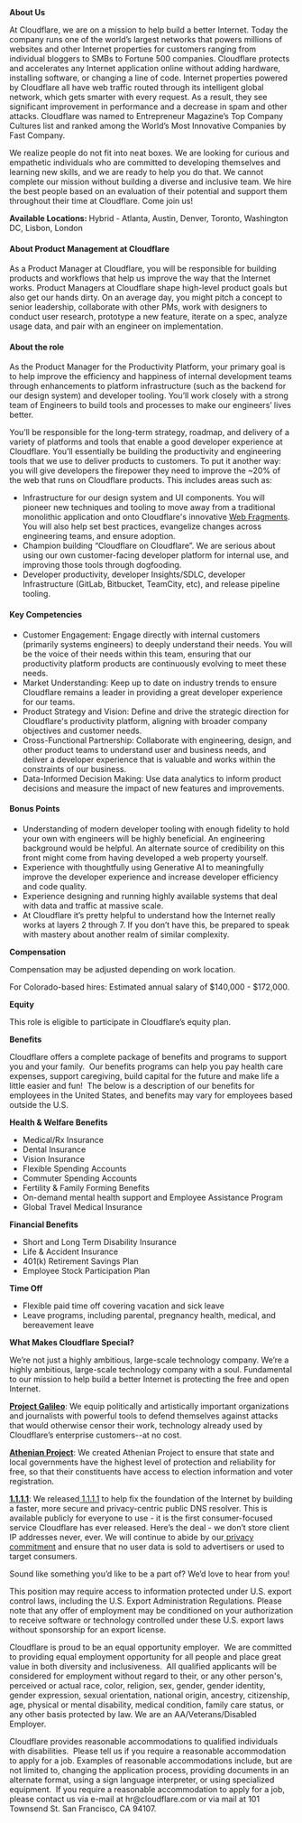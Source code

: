<div class="content-intro">
	<div><strong>About Us</strong></div>
	<div>
		<p>At Cloudflare, we are on a mission to help build a better Internet. Today the company runs one of the world’s largest networks that powers millions of websites and other Internet properties for customers ranging from individual bloggers to SMBs to Fortune 500 companies. Cloudflare protects and accelerates any Internet application online without adding hardware, installing software, or changing a line of code. Internet properties powered by Cloudflare all have web traffic routed through its intelligent global network, which gets smarter with every request. As a result, they see significant improvement in performance and a decrease in spam and other attacks. Cloudflare was named to Entrepreneur Magazine’s Top Company Cultures list and ranked among the World’s Most Innovative Companies by Fast Company.&nbsp;</p>
		<p><span style="font-weight: 400;">We realize people do not fit into neat boxes. We are looking for curious and empathetic individuals who are committed to developing themselves and learning new skills, and we are ready to help you do that. We cannot complete our mission without building a diverse and inclusive team. We hire the best people based on an evaluation of their potential and support them throughout their time at Cloudflare. Come join us!&nbsp;</span></p>
	</div>
</div>
<p><strong>Available Locations:&nbsp;</strong>Hybrid - Atlanta, Austin, Denver, Toronto, Washington DC, Lisbon, London</p>
<h4>About Product Management at Cloudflare</h4>
<p>As a Product Manager at Cloudflare, you will be responsible for building products and workflows that help us improve the way that the Internet works. Product Managers at Cloudflare shape high-level product goals but also get our hands dirty. On an average day, you might pitch a concept to senior leadership, collaborate with other PMs, work with designers to conduct user research, prototype a new feature, iterate on a spec, analyze usage data, and pair with an engineer on implementation.</p>
<h4>About the role</h4>
<p>As the Product Manager for the Productivity Platform, your primary goal is to help improve the efficiency and happiness of internal development teams through enhancements to platform infrastructure (such as the backend for our design system) and developer tooling. You’ll work closely with a strong team of Engineers to build tools and processes to make our engineers’ lives better.</p>
<p>You’ll be responsible for the long-term strategy, roadmap, and delivery of a variety of platforms and tools that enable a good developer experience at Cloudflare. You’ll essentially be building the productivity and engineering tools that we use to deliver products to customers. To put it another way: you will give developers the firepower they need to improve the ~20% of the web that runs on Cloudflare products. This includes areas such as:</p>
<ul>
	<li>Infrastructure for our design system and UI components. You will pioneer new techniques and tooling to move away from a traditional monolithic application and onto Cloudflare's innovative <a href="https://blog.cloudflare.com/fragment-piercing/">Web Fragments</a>. You will also help set best practices, evangelize changes across engineering teams, and ensure adoption.</li>
	<li>Champion building “Cloudflare on Cloudflare”. We are serious about using our own customer-facing developer platform for internal use, and improving those tools through dogfooding.</li>
	<li>Developer productivity, developer Insights/SDLC, developer Infrastructure (GitLab, Bitbucket, TeamCity, etc), and release pipeline tooling.</li>
</ul>
<h4>Key Competencies</h4>
<ul>
	<li>Customer Engagement: Engage directly with internal customers (primarily systems engineers) to deeply understand their needs. You will be the voice of their needs within this team, ensuring that our productivity platform products are continuously evolving to meet these needs.</li>
	<li>Market Understanding: Keep up to date on industry trends to ensure Cloudflare remains a leader in providing a great developer experience for our teams.</li>
	<li>Product Strategy and Vision: Define and drive the strategic direction for Cloudflare's productivity platform, aligning with broader company objectives and customer needs.</li>
	<li>Cross-Functional Partnership: Collaborate with engineering, design, and other product teams to understand user and business needs, and deliver a developer experience that is valuable and works within the constraints of our business.</li>
	<li>Data-Informed Decision Making: Use data analytics to inform product decisions and measure the impact of new features and improvements.</li>
</ul>
<h4>Bonus Points</h4>
<ul>
	<li>Understanding of modern developer tooling with enough fidelity to hold your own with engineers will be highly beneficial. An engineering background would be helpful. An alternate source of credibility on this front might come from having developed a web property yourself.</li>
	<li>Experience with thoughtfully using Generative AI to meaningfully improve the developer experience and increase developer efficiency and code quality.</li>
	<li>Experience designing and running highly available systems that deal with data and traffic at massive scale.&nbsp;</li>
	<li>At Cloudflare it’s pretty helpful to understand how the Internet really works at layers 2 through 7. If you don’t have this, be prepared to speak with mastery about another realm of similar complexity.&nbsp;</li>
</ul>
<p><strong>Compensation</strong></p>
<p>Compensation may be adjusted depending on work location.</p>
<p><span style="font-weight: 400;">For Colorado-based hires: Estimated annual salary of $140,000 - $172,000.</span></p>
<p><strong>Equity</strong></p>
<p>This role is eligible to participate in Cloudflare’s equity plan.</p>
<p><strong>Benefits</strong></p>
<p>Cloudflare offers a complete package of benefits and programs to support you and your family.&nbsp; Our benefits programs can help you pay health care expenses, support caregiving, build capital for the future and make life a little easier and fun!&nbsp; The below is a description of our benefits for employees in the United States, and benefits may vary for employees based outside the U.S.</p>
<p><strong>Health &amp; Welfare Benefits</strong></p>
<ul>
	<li>Medical/Rx Insurance</li>
	<li>Dental Insurance</li>
	<li>Vision Insurance</li>
	<li>Flexible Spending Accounts</li>
	<li>Commuter Spending Accounts</li>
	<li>Fertility &amp; Family Forming Benefits</li>
	<li>On-demand mental health support and Employee Assistance Program</li>
	<li>Global Travel Medical Insurance</li>
</ul>
<p><strong>Financial Benefits</strong></p>
<ul>
	<li>Short and Long Term Disability Insurance</li>
	<li>Life &amp; Accident Insurance</li>
	<li>401(k) Retirement Savings Plan</li>
	<li>Employee Stock Participation Plan</li>
</ul>
<p><strong>Time Off</strong></p>
<ul>
	<li>Flexible paid time off covering vacation and sick leave</li>
	<li>Leave programs, including parental, pregnancy health, medical, and bereavement leave</li>
</ul>
<div class="content-conclusion">
	<p><strong>What Makes Cloudflare Special?</strong></p>
	<p><span style="font-weight: 400;">We’re not just a highly ambitious, large-scale technology company. We’re a highly ambitious, large-scale technology company with a soul. Fundamental to our mission to help build a better Internet is protecting the free and open Internet.</span></p>
	<p><a href="https://blog.cloudflare.com/protecting-free-expression-online/"><strong>Project Galileo</strong></a><span style="font-weight: 400;">: We equip politically and artistically important organizations and journalists with powerful tools to defend themselves against attacks that would otherwise censor their work, technology already used by Cloudflare’s enterprise customers--at no cost.</span></p>
	<p><strong><a href="https://www.cloudflare.com/athenian/">Athenian Project</a></strong><span style="font-weight: 400;">: We created Athenian Project to ensure that state and local governments have the highest level of protection and reliability for free, so that their constituents have access to election information and voter registration.</span></p>
	<p><a href="https://1.1.1.1/"><strong>1.1.1.1</strong></a><span style="font-weight: 400;">: We released</span><a href="https://1.1.1.1/"> <span style="font-weight: 400;">1.1.1.1</span></a><span style="font-weight: 400;"> to help fix the foundation of the Internet by building a faster, more secure and privacy-centric public DNS resolver. This is available publicly for everyone to use - it is the first consumer-focused service Cloudflare has ever released. Here’s the deal - we don’t store client IP addresses never, ever. We will continue to abide by our</span><a href="https://developers.cloudflare.com/1.1.1.1/privacy/public-dns-resolver"> privacy commitment</a><span style="font-weight: 400;"> and ensure that no user data is sold to advertisers or used to target consumers.</span></p>
	<p><span style="font-weight: 400;">Sound like something you’d like to be a part of? We’d love to hear from you!</span></p>
	<p><span style="font-weight: 400;">This position may require access to information protected under U.S. export control laws, including the U.S. Export Administration Regulations. Please note that any offer of employment may be conditioned on your authorization to receive software or technology controlled under these U.S. export laws without sponsorship for an export license.</span></p>
	<p><span style="font-weight: 400;">Cloudflare is proud to be an equal opportunity employer. &nbsp;We are committed to providing equal employment opportunity for all people and place great value in both diversity and inclusiveness. &nbsp;All qualified applicants will be considered for employment without regard to their, or any other person's, perceived or actual</span> <span style="font-weight: 400;">race, color, religion, sex, gender, gender identity, gender expression, sexual orientation, national origin, ancestry, citizenship, age, physical or mental disability, medical condition, family care status, or any other basis protected by law. </span><span style="font-weight: 400;">We are an AA/Veterans/Disabled Employer.</span></p>
	<p><span style="font-weight: 400;">Cloudflare provides reasonable accommodations to qualified individuals with disabilities. &nbsp;Please tell us if you require a reasonable accommodation to apply for a job. Examples of reasonable accommodations include, but are not limited to, changing the application process, providing documents in an alternate format, using a sign language interpreter, or using specialized equipment. &nbsp;If you require a reasonable accommodation to apply for a job, please contact us via e-mail at </span><span style="font-weight: 400;">hr@cloudflare.com</span><span style="font-weight: 400;"> or via mail at 101 Townsend St. San Francisco, CA 94107.</span></p>
</div>